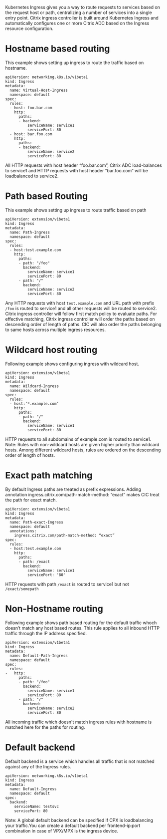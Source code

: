 Kubernetes Ingress gives you a way to route requests to services based on the request host or path, centralizing a number of services into a single entry point.
Citrix ingress controller is built around Kubernetes Ingress and automatically configures one or more Citrix ADC based on the Ingress resource configuration.

# Hostname based routing
This example shows setting up ingress to route the traffic based on hostname.

```
apiVersion: networking.k8s.io/v1beta1
kind: Ingress
metadata:
  name: Virtual-Host-Ingress
  namespace: default
spec:
  rules:
  - host: foo.bar.com
    http:
      paths:
      - backend:
          serviceName: service1
          servicePort: 80
  - host: bar.foo.com
    http:
      paths:
      - backend:
          serviceName: service2
          servicePort: 80
```
All HTTP requests with host header “foo.bar.com”, Citrix ADC  load-balances to service1 and HTTP requests with host header “bar.foo.com” will be loadbalanced to service2.

# Path based Routing
This example shows setting up ingress to route traffic based on path

```
apiVersion: extension/v1beta1
kind: Ingress
metadata:
  name: Path-Ingress
  namespace: default
spec:
  rules:
  - host:test.example.com
    http:
      paths:
      - path: "/foo"
        backend:
          serviceName: service1
          servicePort: 80
      - path: "/"
        backend:
          serviceName: service2
          servicePort: 80
```
Any HTTP requests with host `test.example.com` and URL path with prefix `/foo` is routed to service1 and all other requests will be routed to service2.
Citrix ingress controller will follow first match policy to evaluate paths. For effective matching, Citrix ingress controller will order the paths based on descending order of length of paths.
CIC will also order the paths belonging to same hosts across multiple ingress resources.

# Wildcard host routing
Following example shows configuring ingress with wildcard host.

```
apiVersion: extension/v1beta1
kind: Ingress
metadata:
  name: Wildcard-Ingress
  namespace: default
spec:
  rules:
  - host:’*.example.com’
    http:
      paths:
      - path: "/"
        backend:
          serviceName: service1
          servicePort: 80
```
HTTP requests to all subdomains of example.com is routed to service1.
Note: Rules with non-wildcard hosts are given higher priority than wildcard hosts. Among different wildcard hosts, rules are ordered on the descending order of length of hosts.


# Exact path matching
By default Ingress paths are treated as prefix expressions. Adding annotation ingress.citrix.com/path-match-method: “exact” makes CIC treat the path for exact match.

```
apiVersion: extension/v1beta1
kind: Ingress
metadata:
  name: Path-exact-Ingress
  namespace: default
  annotations:
    ingress.citrix.com/path-match-method: “exact”
spec:
  rules:
  - host:test.example.com
    http:
      paths:
      - path: /exact
        backend:
          serviceName: service1
          servicePort: '80'
```
HTTP requests with path `/exact` is routed to service1 but not `/exact/somepath`

# Non-Hostname routing
Following example shows path based routing for the default traffic whoch doesn’t match any host based routes. This rule applies to all inbound HTTP traffic through the IP address specified.

```
apiVersion: extension/v1beta1
kind: Ingress
metadata:
  name: Default-Path-Ingress
  namespace: default
spec:
  rules:
-	http:
      paths:
      - path: "/foo"
        backend:
          serviceName: service1
          servicePort: 80
      - path: "/"
        backend:
          serviceName: service2
          servicePort: 80
```
All incoming traffic which doesn't match ingress rules with hostname is matched here for the paths for routing.


# Default backend
Default backend is a service which handles all traffic that is not matched against any of the Ingress rules.
```
apiVersion: networking.k8s.io/v1beta1
kind: Ingress
metadata:
  name: Default-Ingress
  namespace: default
spec:
  backend:
    serviceName: testsvc
    servicePort: 80

```
Note: A global default backend can be specified if CPX is loadbalancing your traffic.You can create a default backend per frontend-ip:port combination  in case of  VPX/MPX  is the ingress device.

